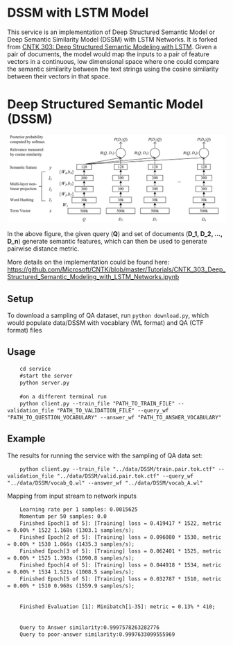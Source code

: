 # DSSM with LSTM Model

This service is an implementation of Deep Structured Semantic Model or Deep Semantic Similarity Model (DSSM) with LSTM Networks. It is forked from [CNTK 303: Deep Structured Semantic Modeling with LSTM](https://github.com/Microsoft/CNTK/blob/master/Tutorials/CNTK_303_Deep_Structured_Semantic_Modeling_with_LSTM_Networks.ipynb). Given a pair of documents, the model would map the inputs to a pair of feature vectors in a continuous, low dimensional space where one could compare the semantic similarity between the text strings using the cosine similarity between their vectors in that space. 


# Deep Structured Semantic Model (DSSM)






<p align="center"><img src="images/semantic_modeling.png?raw=true" alt="Semantic Modeling"></p>

In the above figure, the given query (**Q**) and set of documents (**D_1, D_2, ..., D_n**) generate semantic features, which can then be used to generate pairwise distance metric.

More details on the implementation could be found here: https://github.com/Microsoft/CNTK/blob/master/Tutorials/CNTK_303_Deep_Structured_Semantic_Modeling_with_LSTM_Networks.ipynb



## Setup

To download a sampling of QA dataset, run `python download.py`, which would populate data/DSSM with vocablary (WL format) and QA (CTF format) files

## Usage

		cd service
		#start the server 
		python server.py

		#on a different terminal run 
		python client.py --train_file "PATH_TO_TRAIN_FILE" --validation_file "PATH_TO_VALIDATION_FILE" --query_wf "PATH_TO_QUESTION_VOCABULARY" --answer_wf "PATH_TO_ANSWER_VOCABULARY"


## Example

The results for running the service with the sampling of QA data set:

		python client.py --train_file "../data/DSSM/train.pair.tok.ctf" --validation_file "../data/DSSM/valid.pair.tok.ctf" --query_wf "../data/DSSM/vocab_Q.wl" --answer_wf "../data/DSSM/vocab_A.wl"

Mapping from input stream to network inputs

		Learning rate per 1 samples: 0.0015625
		Momentum per 50 samples: 0.0
		Finished Epoch[1 of 5]: [Training] loss = 0.419417 * 1522, metric = 0.00% * 1522 1.168s (1303.1 samples/s);
		Finished Epoch[2 of 5]: [Training] loss = 0.096080 * 1530, metric = 0.00% * 1530 1.066s (1435.3 samples/s);
		Finished Epoch[3 of 5]: [Training] loss = 0.062401 * 1525, metric = 0.00% * 1525 1.398s (1090.8 samples/s);
		Finished Epoch[4 of 5]: [Training] loss = 0.044918 * 1534, metric = 0.00% * 1534 1.521s (1008.5 samples/s);
		Finished Epoch[5 of 5]: [Training] loss = 0.032787 * 1510, metric = 0.00% * 1510 0.968s (1559.9 samples/s);


		Finished Evaluation [1]: Minibatch[1-35]: metric = 0.13% * 410;


		Query to Answer similarity:0.9997578263282776
		Query to poor-answer similarity:0.9997633099555969